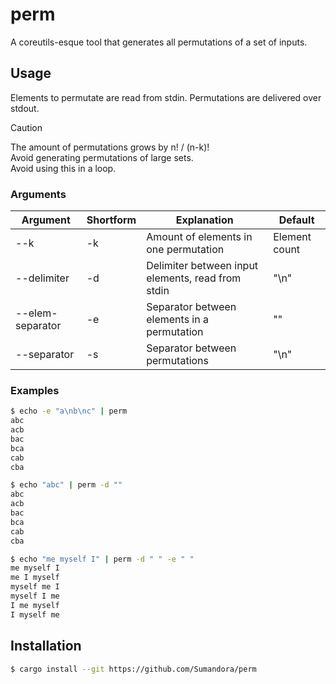 # perm

A coreutils-esque tool that generates all permutations of a set of inputs.

## Usage

Elements to permutate are read from stdin.
Permutations are delivered over stdout.

> [!CAUTION]  
> The amount of permutations grows by n! / (n-k)!  
> Avoid generating permutations of large sets.  
> Avoid using this in a loop.

### Arguments

| Argument         | Shortform | Explanation                                       | Default       |
| ---------------- | --------- | ------------------------------------------------- | ------------- |
| --k              | -k        | Amount of elements in one permutation             | Element count |
| --delimiter      | -d        | Delimiter between input elements, read from stdin | "\n"          |
| --elem-separator | -e        | Separator between elements in a permutation       | ""            |
| --separator      | -s        | Separator between permutations                    | "\n"          |

### Examples
```bash
$ echo -e "a\nb\nc" | perm
abc
acb
bac
bca
cab
cba
```

```bash
$ echo "abc" | perm -d ""
abc
acb
bac
bca
cab
cba
```

```bash
$ echo "me myself I" | perm -d " " -e " "
me myself I
me I myself
myself me I
myself I me
I me myself
I myself me
```

## Installation

```bash
$ cargo install --git https://github.com/Sumandora/perm
```
